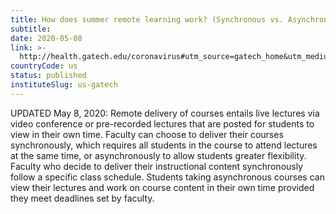 ```yaml
---
title: How does summer remote learning work? (Synchronous vs. Asynchronous)
subtitle: 
date: 2020-05-08
link: >-
  http://health.gatech.edu/coronavirus#utm_source=gatech_home&utm_medium=banner&utm_campaign=coronavirus_campus
countryCode: us
status: published
instituteSlug: us-gatech
---
```

UPDATED May 8, 2020: Remote delivery of courses entails live lectures via video conference or pre-recorded lectures that are posted for students to view in their own time. Faculty can choose to deliver their courses synchronously, which requires all students in the course to attend lectures at the same time, or asynchronously to allow students greater flexibility. Faculty who decide to deliver their instructional content synchronously follow a specific class schedule. Students taking asynchronous courses can view their lectures and work on course content in their own time provided they meet deadlines set by faculty.
